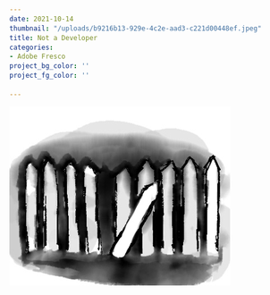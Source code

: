 ```yaml
---
date: 2021-10-14
thumbnail: "/uploads/b9216b13-929e-4c2e-aad3-c221d00448ef.jpeg"
title: Not a Developer
categories:
- Adobe Fresco
project_bg_color: ''
project_fg_color: ''

---
```

![](/uploads/b9216b13-929e-4c2e-aad3-c221d00448ef.jpeg)